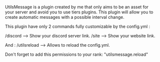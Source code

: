 UtilsMessage is a plugin created by me that only aims to be an asset for your server and avoid you to use tiers plugins. This plugin will allow you to create automatic messages with a possible interval change.

This plugin have only 2 commands fully customizable by the config.yml :
 
/discord --> Show your discord server link.
/site --> Show your website link.
 
And :
/utilsreload --> Allows to reload the config.yml.

Don't forget to add this permissions to your rank: "utilsmessage.reload"
